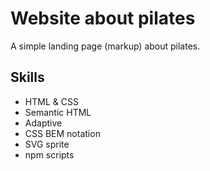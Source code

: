 # Website about pilates
A simple landing page (markup) about pilates.

## Skills
- HTML & CSS
- Semantic HTML
- Adaptive
- CSS BEM notation
- SVG sprite
- npm scripts
